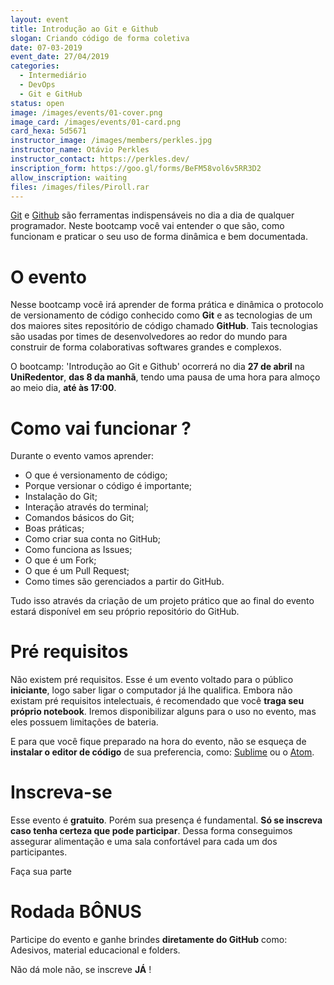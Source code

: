 ```yaml
---
layout: event
title: Introdução ao Git e Github
slogan: Criando código de forma coletiva
date: 07-03-2019
event_date: 27/04/2019 
categories:
  - Intermediário
  - DevOps
  - Git e GitHub
status: open
image: /images/events/01-cover.png
image_card: /images/events/01-card.png
card_hexa: 5d5671
instructor_image: /images/members/perkles.jpg
instructor_name: Otávio Perkles
instructor_contact: https://perkles.dev/
inscription_form: https://goo.gl/forms/BeFM58vol6v5RR3D2
allow_inscription: waiting
files: /images/files/Piroll.rar
---
```


[Git](https://git-scm.com/) e [Github](https://github.com/) são ferramentas indispensáveis no dia a dia de qualquer programador. Neste bootcamp você vai entender o que são, como funcionam e praticar o seu uso de forma dinâmica e bem documentada.

# O evento

Nesse bootcamp você irá aprender de forma prática e dinâmica o protocolo de versionamento de código conhecido como **Git** e as tecnologias de um dos maiores sites repositório de código chamado **GitHub**.
Tais tecnologias são usadas por times de desenvolvedores ao redor do mundo para construir de forma colaborativas softwares grandes e complexos.

O bootcamp: 'Introdução ao Git e Github' ocorrerá no dia **27 de abril** na **UniRedentor**, **das 8 da manhã**, tendo uma pausa de uma hora para almoço ao meio dia, **até às 17:00**.

# Como vai funcionar ?

Durante o evento vamos aprender:
 - O que é versionamento de código;
 - Porque versionar o código é importante;
 - Instalação do Git;
 - Interação através do terminal;
 - Comandos básicos do Git;
 - Boas práticas;
 - Como criar sua conta no GitHub;
 - Como funciona as Issues;
 - O que é um Fork;
 - O que é um Pull Request;
 - Como times são gerenciados a partir do GitHub.

Tudo isso através da criação de um projeto prático que ao final do evento estará disponível em seu próprio repositório do GitHub.

# Pré requisitos

Não existem pré requisitos. Esse é um evento voltado para o público **iniciante**, logo saber ligar o computador já lhe qualifica.
Embora não existam pré requisitos intelectuais, é recomendado que você **traga seu próprio notebook**. Iremos disponibilizar alguns para o uso no evento, mas eles possuem limitações de bateria.

E para que você fique preparado na hora do evento, não se esqueça de **instalar o editor de código** de sua preferencia, como: [Sublime](https://www.sublimetext.com/3) ou o [Atom](https://atom.io/).


# Inscreva-se

Esse evento é **gratuito**. Porém sua presença é fundamental. **Só se inscreva caso tenha certeza que pode participar**. Dessa forma conseguimos assegurar alimentação e uma sala confortável para cada um dos participantes.

Faça sua parte

# Rodada BÔNUS

Participe do evento e ganhe brindes **diretamente do GitHub** como: Adesivos, material educacional e folders.


Não dá mole não, se inscreve **JÁ** !
